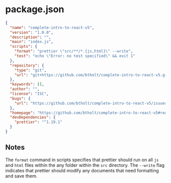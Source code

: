 # package.json

```json
{
  "name": "complete-intro-to-react-v5",
  "version": "1.0.0",
  "description": "",
  "main": "index.js",
  "scripts": {
    "format": "prettier \"src/**/*.{js,html}\" --write",
    "test": "echo \"Error: no test specified\" && exit 1"
  },
  "repository": {
    "type": "git",
    "url": "git+https://github.com/btholt/complete-intro-to-react-v5.git"
  },
  "keywords": [],
  "author": "",
  "license": "ISC",
  "bugs": {
    "url": "https://github.com/btholt/complete-intro-to-react-v5/issues"
  },
  "homepage": "https://github.com/btholt/complete-intro-to-react-v5#readme",
  "devDependencies": {
    "prettier": "^1.19.1"
  }
}
```

## Notes
The `format` command in scripts specifies that prettier should run on all `js` and `html` files within the any folder within the `src` directory. The `--write` flag indicates that prettier should modify any documents that need formatting and save them.
